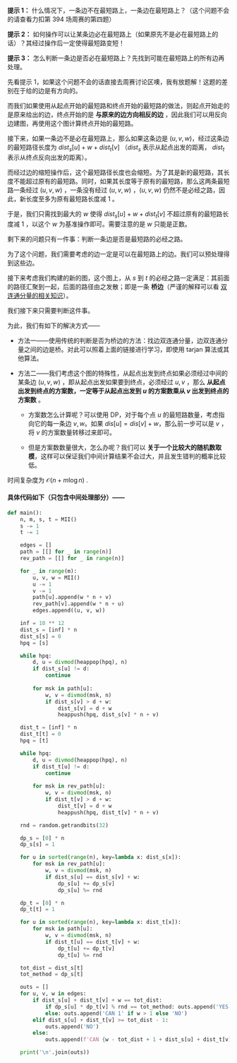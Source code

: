 **提示 1：** 什么情况下，一条边不在最短路上，一条边在最短路上？（这个问题不会的请查看力扣第 394 场周赛的第四题）

**提示 2：** 如何操作可以让某条边必在最短路上（如果原先不是必在最短路上的话）？其经过操作后一定使得最短路变短！

**提示 3：** 怎么判断一条边是否必在最短路上？先找到可能在最短路上的所有边再处理。

先看提示 1，如果这个问题不会的话直接去周赛讨论区噢，我有放题解！这题的差别在于给的边是有方向的。

而我们如果使用从起点开始的最短路和终点开始的最短路的做法，则起点开始走的是原来给出的边，终点开始的是 **与原来的边方向相反的边** ，因此我们可以用反向边建图，再使用这个图计算终点开始的最短路。

接下来，如果一条边不是必在最短路上，那么如果这条边是 $(u,v,w)$，经过这条边的最短路径长度为 $dist_s[u]+w+dist_t[v]$ （$dist_s$ 表示从起点出发的距离， $dist_t$ 表示从终点反向出发的距离）。

而经过边的缩短操作后，这个最短路径长度也会缩短。为了其是新的最短路，其长度不能超过原有的最短路。同时，如果其长度等于原有的最短路，那么这两条最短路一条经过 $(u,v,w)$ ，一条没有经过 $(u,v,w)$ ，$(u,v,w)$ 仍然不是必经之路，因此，新长度至多为原有最短路长度减 $1$ 。

于是，我们只需找到最大的 $w$ 使得 $dist_s[u]+w+dist_t[v]$ 不超过原有的最短路长度减 $1$ ，以这个 $w$ 为基准操作即可。需要注意的是 $w$ 只能是正数。

剩下来的问题只有一件事：判断一条边是否是最短路的必经之路。

为了这个问题，我们需要考虑的边一定是可以在最短路上的边。我们可以预处理得到这些边。

接下来考虑我们构建的新的图，这个图上，从 $s$ 到 $t$ 的必经之路一定满足：其前面的路径汇聚到一起，后面的路径由之发散；即是一条 **桥边**（严谨的解释可以看 [双连通分量的相关知识](https://oi-wiki.org/graph/bcc/)）。

我们接下来只需要判断这件事。

为此，我们有如下的解决方式——

- 方法一——使用传统的判断是否为桥边的方法：找边双连通分量，边双连通分量之间的边是桥。对此可以照着上面的链接进行学习，即使用 tarjan 算法或其他算法。

- 方法二——我们考虑这个图的特殊性，从起点出发到终点如果必须经过中间的某条边 $(u,v,w)$ ，即从起点出发如果要到终点，必须经过 $u,v$ ，那么 **从起点出发到终点的方案数，一定等于从起点出发到 $u$ 的方案数乘从 $v$ 出发到终点的方案数** 。

    - 方案数怎么计算呢？可以使用 DP，对于每个点 $u$ 的最短路数量，考虑指向它的每一条边 $v,w$。如果 $dis[u]=dis[v]+w$，那么前一步可以是 $v$ ，将 $v$ 的方案数量转移过来即可。

    - 但是方案数数量很大，怎么办呢？我们可以 **关于一个比较大的随机数取模**，这样可以保证我们中间计算结果不会过大，并且发生错判的概率比较低。

时间复杂度为 $\mathcal{O}(n+m\log n)$ .

#### 具体代码如下（只包含中间处理部分）——

```Python []
def main():
    n, m, s, t = MII()
    s -= 1
    t -= 1

    edges = []
    path = [[] for _ in range(n)]
    rev_path = [[] for _ in range(n)]

    for _ in range(m):
        u, v, w = MII()
        u -= 1
        v -= 1
        path[u].append(w * n + v)
        rev_path[v].append(w * n + u)
        edges.append((u, v, w))

    inf = 10 ** 12
    dist_s = [inf] * n
    dist_s[s] = 0
    hpq = [s]

    while hpq:
        d, u = divmod(heappop(hpq), n)
        if dist_s[u] != d:
            continue
        
        for msk in path[u]:
            w, v = divmod(msk, n)
            if dist_s[v] > d + w:
                dist_s[v] = d + w
                heappush(hpq, dist_s[v] * n + v)

    dist_t = [inf] * n
    dist_t[t] = 0
    hpq = [t]

    while hpq:
        d, u = divmod(heappop(hpq), n)
        if dist_t[u] != d:
            continue
        
        for msk in rev_path[u]:
            w, v = divmod(msk, n)
            if dist_t[v] > d + w:
                dist_t[v] = d + w
                heappush(hpq, dist_t[v] * n + v)

    rnd = random.getrandbits(32)

    dp_s = [0] * n
    dp_s[s] = 1

    for u in sorted(range(n), key=lambda x: dist_s[x]):
        for msk in rev_path[u]:
            w, v = divmod(msk, n)
            if dist_s[u] == dist_s[v] + w:
                dp_s[u] += dp_s[v]
                dp_s[u] %= rnd

    dp_t = [0] * n
    dp_t[t] = 1

    for u in sorted(range(n), key=lambda x: dist_t[x]):
        for msk in path[u]:
            w, v = divmod(msk, n)
            if dist_t[u] == dist_t[v] + w:
                dp_t[u] += dp_t[v]
                dp_t[u] %= rnd

    tot_dist = dist_s[t]
    tot_method = dp_s[t]

    outs = []
    for u, v, w in edges:
        if dist_s[u] + dist_t[v] + w == tot_dist:
            if dp_s[u] * dp_t[v] % rnd == tot_method: outs.append('YES')
            else: outs.append('CAN 1' if w > 1 else 'NO')
        elif dist_s[u] + dist_t[v] >= tot_dist - 1:
            outs.append('NO')
        else:
            outs.append(f'CAN {w - tot_dist + 1 + dist_s[u] + dist_t[v]}')

    print('\n'.join(outs))
```
